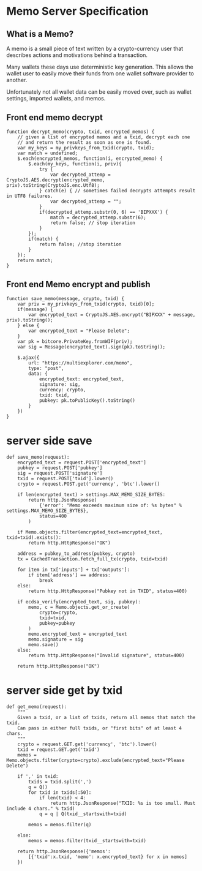 # Memo Server Specification

## What is a Memo?

A memo is a small piece of text written by a crypto-currency user that describes
actions and motivations behind a transaction.

Many wallets these days use deterministic key generation. This allows the wallet user
to easily move their funds from one wallet software provider to another.

Unfortunately not all wallet data can be easily moved over, such as wallet settings,
imported wallets, and memos.

## Front end memo decrypt

    function decrypt_memo(crypto, txid, encrypted_memos) {
        // given a list of encrypted memos and a txid, decrypt each one
        // and return the result as soon as one is found.
        var my_keys = my_privkeys_from_txid(crypto, txid);
        var match = undefined;
        $.each(encrypted_memos, function(i, encrypted_memo) {
            $.each(my_keys, function(i, priv){
                try {
                    var decrypted_attemp = CryptoJS.AES.decrypt(encrypted_memo, priv).toString(CryptoJS.enc.Utf8);
                } catch(e) { // sometimes failed decrypts attempts result in UTF8 failures.
                    var decrypted_attemp = "";
                }
                if(decrypted_attemp.substr(0, 6) == 'BIPXXX') {
                    match = decrypted_attemp.substr(6);
                    return false; // stop iteration
                }
            });
            if(match) {
                return false; //stop iteration
            }
        });
        return match;
    }

## Front end Memo encrypt and publish

    function save_memo(message, crypto, txid) {
        var priv = my_privkeys_from_txid(crypto, txid)[0];
        if(message) {
            var encrypted_text = CryptoJS.AES.encrypt("BIPXXX" + message, priv).toString();
        } else {
            var encrypted_text = "Please Delete";
        }
        var pk = bitcore.PrivateKey.fromWIF(priv);
        var sig = Message(encrypted_text).sign(pk).toString();

        $.ajax({
            url: "https://multiexplorer.com/memo",
            type: "post",
            data: {
                encrypted_text: encrypted_text,
                signature: sig,
                currency: crypto,
                txid: txid,
                pubkey: pk.toPublicKey().toString()
            }
        })
    }

# server side save

    def save_memo(request):
        encrypted_text = request.POST['encrypted_text']
        pubkey = request.POST['pubkey']
        sig = request.POST['signature']
        txid = request.POST['txid'].lower()
        crypto = request.POST.get('currency', 'btc').lower()

        if len(encrypted_text) > settings.MAX_MEMO_SIZE_BYTES:
            return http.JsonResponse(
                {'error': "Memo exceeds maximum size of: %s bytes" % settings.MAX_MEMO_SIZE_BYTES},
                status=400
            )

        if Memo.objects.filter(encrypted_text=encrypted_text, txid=txid).exists():
            return http.HttpResponse("OK")

        address = pubkey_to_address(pubkey, crypto)
        tx = CachedTransaction.fetch_full_tx(crypto, txid=txid)

        for item in tx['inputs'] + tx['outputs']:
            if item['address'] == address:
                break
        else:
            return http.HttpResponse("Pubkey not in TXID", status=400)

        if ecdsa_verify(encrypted_text, sig, pubkey):
            memo, c = Memo.objects.get_or_create(
                crypto=crypto,
                txid=txid,
                pubkey=pubkey
            )
            memo.encrypted_text = encrypted_text
            memo.signature = sig
            memo.save()
        else:
            return http.HttpResponse("Invalid signature", status=400)

        return http.HttpResponse("OK")

# server side get by txid

    def get_memo(request):
        """
        Given a txid, or a list of txids, return all memos that match the txid.
        Can pass in either full txids, or "first bits" of at least 4 chars.
        """
        crypto = request.GET.get('currency', 'btc').lower()
        txid = request.GET.get('txid')
        memos = Memo.objects.filter(crypto=crypto).exclude(encrypted_text="Please Delete")

        if ',' in txid:
            txids = txid.split(',')
            q = Q()
            for txid in txids[:50]:
                if len(txid) < 4:
                    return http.JsonResponse("TXID: %s is too small. Must include 4 chars." % txid)
                q = q | Q(txid__startswith=txid)

            memos = memos.filter(q)

        else:
            memos = memos.filter(txid__startswith=txid)

        return http.JsonResponse({'memos':
            [{'txid':x.txid, 'memo': x.encrypted_text} for x in memos]
        })
